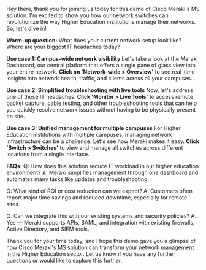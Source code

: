 Hey there, thank you for joining us today for this demo of Cisco Meraki's MS solution. I'm excited to show you how our network switches can revolutionize the way Higher Education institutions manage their networks. So, let's dive in!

**Warm-up question:** What does your current network setup look like? Where are your biggest IT headaches today?

**Use case 1: Campus-wide network visibility**
Let's take a look at the Meraki Dashboard, our central platform that offers a single pane of glass view into your entire network. **Click on 'Network-wide > Overview'** to see real-time insights into network health, traffic, and clients across all your campuses.

**Use case 2: Simplified troubleshooting with live tools**
Now, let's address one of those IT headaches. **Click 'Monitor > Live Tools'** to access remote packet capture, cable testing, and other troubleshooting tools that can help you quickly resolve network issues without having to be physically present on site.

**Use case 3: Unified management for multiple campuses**
For Higher Education institutions with multiple campuses, managing network infrastructure can be a challenge. Let's see how Meraki makes it easy. **Click 'Switch > Switches'** to view and manage all switches across different locations from a single interface.

**FAQs:**
Q: How does this solution reduce IT workload in our higher education environment? 
A: Meraki simplifies management through one dashboard and automates many tasks like updates and troubleshooting.

Q: What kind of ROI or cost reduction can we expect?
A: Customers often report major time savings and reduced downtime, especially for remote sites.

Q: Can we integrate this with our existing systems and security policies?
A: Yes — Meraki supports APIs, SAML, and integration with existing firewalls, Active Directory, and SIEM tools.

Thank you for your time today, and I hope this demo gave you a glimpse of how Cisco Meraki's MS solution can transform your network management in the Higher Education sector. Let us know if you have any further questions or would like to explore this further.